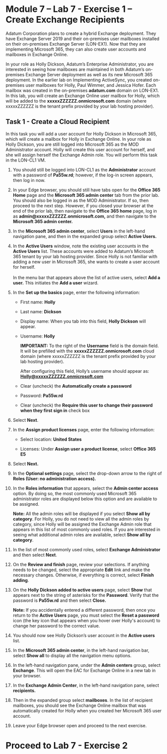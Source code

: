 # Module 7 – Lab 7 - Exercise 1 – Create Exchange Recipients

Adatum Corporation plans to create a hybrid Exchange deployment. They have
Exchange Server 2019 and their on-premises user mailboxes installed on their
on-premises Exchange Server (LON-EX1). Now that they are implementing Microsoft
365, they can also create user accounts and mailboxes in Exchange Online.

In your role as Holly Dickson, Adatum’s Enterprise Administrator, you are
interested in seeing how mailboxes are maintained in both Adatum’s on-premises
Exchange Server deployment as well as its new Microsoft 365 deployment. In the
earlier lab on Implementing ActiveSync, you created on-premises user mailboxes
for Holly, Paul Wimmer, and Jessica Hofer. Each mailbox was created in the
on-premises **adatum.com** domain on LON-EX1. In this lab, you will create an
Exchange Online user mailbox for Holly, which will be added to the
**xxxxxZZZZZZ.onmicrosoft.com** domain (where xxxxxZZZZZZ is the tenant prefix
provided by your lab hosting provider).

## Task 1 - Create a Cloud Recipient

In this task you will add a user account for Holly Dickson in Microsoft 365,
which will create a mailbox for Holly in Exchange Online. In your role as Holly
Dickson, you are still logged into Microsoft 365 as the MOD Administrator
account. Holly will create this user account for herself, and she will assign
herself the Exchange Admin role. You will perform this task in the LON-CL1 VM.

1.  You should still be logged into LON-CL1 as the **Administrator** account
    with a password of **Pa55w.rd**; however, if the log-in screen appears, then
    log in now.

2.  In your Edge browser, you should still have tabs open for the **Office 365
    Home** page and the **Microsoft 365 admin center** tab from the prior lab.
    You should also be logged in as the MOD Administrator. If so, then proceed
    to the next step. However, if you closed your browser at the end of the
    prior lab, then navigate to the **Office 365 home** page, log in as
    **admin\@xxxxxZZZZZZ.onmicrosoft.com,** and then navigate to the **Microsoft
    365 admin center.**

3.  In the **Microsoft 365 admin center**, select **Users** in the left-hand
    navigation pane, and then in the expanded group select **Active Users.**

4.  In the **Active Users** window, note the existing user accounts in the
    **Active Users** list. These accounts were added to Adatum’s Microsoft 365
    tenant by your lab hosting provider. Since Holly is not familiar with adding
    a new user in Microsoft 365, she wants to create a user account for herself.  
    ‎  
    ‎In the menu bar that appears above the list of active users, select **Add a
    user.** This initiates the **Add a user** wizard.

5.  In the **Set up the basics** page, enter the following information:

    -   First name: **Holly**

    -   Last name: **Dickson**

    -   Display name: When you tab into this field, **Holly Dickson** will
        appear.

    -   Username: **Holly**

        **IMPORTANT:** To the right of the **Username** field is the domain
        field. It will be prefilled with the **xxxxxZZZZZZ.onmicrosoft.com**
        cloud domain (where xxxxxZZZZZZ is the tenant prefix provided by your
        lab hosting provider).

        After configuring this field, Holly’s username should appear as:
        **Holly@xxxxxZZZZZZ.onmicrosoft.com**

    -   Clear (uncheck) the **Automatically create a password** 

    -   Password: **Pa55w.rd**

    -   Clear (uncheck) the **Require this user to change their password when
        they first sign in** check box

6.  Select **Next**.

7.  In the **Assign product licenses** page, enter the following information:

    -   Select location: **United States**

    -   Licenses: Under **Assign user a product license**, select **Office 365
        E5**

8.  Select **Next.**

9.  In the **Optional settings** page, select the drop-down arrow to the right
    of **Roles (User: no administration access).**

10. In the **Roles information** that appears, select the **Admin center
    access** option. By doing so, the most commonly used Microsoft 365
    administrator roles are displayed below this option and are available to be
    assigned.

    **Note:** All the admin roles will be displayed if you select **Show all by
    category**. For Holly, you do not need to view all the admin roles by
    category, since Holly will be assigned the Exchange Admin role that appears
    in this list of most commonly used roles. If you are interested in seeing
    what additional admin roles are available, select **Show all by category**.

11. In the list of most commonly used roles, select **Exchange Administrator** and then
    select **Next**.

12. On the **Review and finish** page, review your selections. If anything needs
    to be changed, select the appropriate **Edit** link and make the necessary
    changes. Otherwise, if everything is correct, select **Finish adding**.

13. On the **Holly Dickson added to active users** page, select **Show** that
    appears next to the string of asterisks for the **Password**. Verify that
    the password is **Pa55w.rd** and then select **Close.**

    **Note:** If you accidentally entered a different password, then once you
    return to the **Active Users** page, you must select the **Reset a
    password** icon (the key icon that appears when you hover over Holly's
    account) to change her password to the correct value.

14. You should now see Holly Dickson’s user account in the **Active users**
    list.

15. In the **Microsoft 365 admin center**, in the left-hand navigation bar,
    select **Show all** to display all the navigation menu options.

16. In the left-hand navigation pane, under the **Admin centers** group, select
    **Exchange**. This will open the EAC for Exchange Online in a new tab in
    your browser.

17. In the **Exchange Admin Center**, in the left-hand navigation pane, select
    **recipients.**

18. Then in the expanded group select **mailboxes**.
    In the list of recipient mailboxes, you should see the Exchange Online
    mailbox that was automatically created for Holly when you created her
    Microsoft 365 user account.

19. Leave your Edge browser open and proceed to the next exercise.

# Proceed to Lab 7 - Exercise 2
